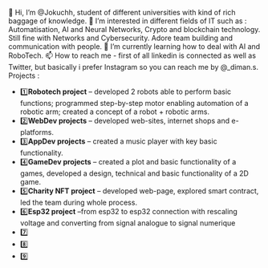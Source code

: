 👋 Hi, I’m @Jokuchh, student of different universities with kind of rich baggage of knowledge.
👀 I’m interested in different fields of IT such as : Automatisation, AI and Neural Networks, Crypto and blockchain technology. Still fine with Networks and Cybersecurity. Adore team building and communication with people.
🌱 I’m currently learning how to deal with AI and RoboTech.
📫 How to reach me - first of all linkedin is connected as well as Twitter, but basically i prefer Instagram so you can reach me by @_diman.s. 
Projects : 
- 1️⃣**Robotech project** – developed 2 robots able to perform basic functions; programmed step-by-step motor enabling automation of a robotic arm; created a concept of a robot + robotic arms.
- 2️⃣**WebDev projects** – developed web-sites, internet shops and e-platforms.
- 3️⃣**AppDev projects** – created a music player with key basic functionality.
- 4️⃣**GameDev projects** – created a plot and basic functionality of a games, developed a design, technical and basic functionality of a 2D game.
- 5️⃣**Charity NFT project** – developed web-page, explored smart contract, led the team during whole process.
- 6️⃣**Esp32 project**  –from esp32 to esp32 connection with rescaling voltage and converting from signal analogue to signal numerique
- 7️⃣
- 8️⃣
- 9️⃣
<!---
Jokuchh/Jokuchh is a ✨ special ✨ repository because its `README.md` (this file) appears on your GitHub profile.
You can click the Preview link to take a look at your changes.
--->
